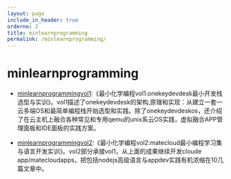 ```yaml
---
layout: page
include_in_header: true
orderno: 2
title: minlearnprogramming
permalink: /minlearnprogramming/
---
```



minlearnprogramming
=====

* [minlearnprogrammingvol1](/minlearnprogramming/toc/#vol1onekeydevdesk):《最小化学编程vol1:onekeydevdesk最小开发栈选型与实训》。vol1描述了onekeydevdesk的架构,原理和实现：从建立一套一云多端OS和最简单编程栈开始选型和实践。除了onekeydevdeskos，还介绍了在云主机上融合各种常见和专用qemu的unix系云OS实践，虚拟融合APP管理面板和IDE面板的实践方案。

* [minlearnprogrammingvol2](/minlearnprogramming/toc/#vol2matecloud):《最小化学编程vol2:matecloud最小编程学习集与语言开发实训》。vol2部分承接vol1，从上面的成果继续开发cloude app/matecloudapps，把包括nodejs高级语言与appdev实践有机浓缩在10几篇文章中。